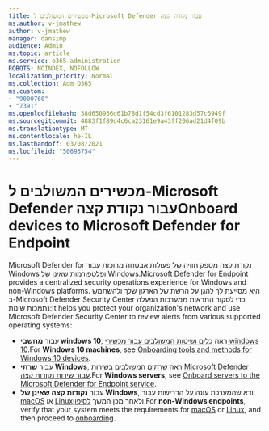 ```yaml
---
title: מכשירים המשולבים ל-Microsoft Defender עבור נקודת קצה
ms.author: v-jmathew
author: v-jmathew
manager: dansimp
audience: Admin
ms.topic: article
ms.service: o365-administration
ROBOTS: NOINDEX, NOFOLLOW
localization_priority: Normal
ms.collection: Adm_O365
ms.custom:
- "9000760"
- "7391"
ms.openlocfilehash: 38d650936d61b78d1f54cd3f6101283d57c6949f
ms.sourcegitcommit: 4883f1f89d4c6ca23161e9a43ff206ad21d4f09b
ms.translationtype: MT
ms.contentlocale: he-IL
ms.lasthandoff: 03/08/2021
ms.locfileid: "50693754"
---
```

# <a name="onboard-devices-to-microsoft-defender-for-endpoint"></a><span data-ttu-id="fa6c9-102">מכשירים המשולבים ל-Microsoft Defender עבור נקודת קצה</span><span class="sxs-lookup"><span data-stu-id="fa6c9-102">Onboard devices to Microsoft Defender for Endpoint</span></span>

<span data-ttu-id="fa6c9-103">Microsoft Defender for נקודת קצה מספק חוויה של פעולות אבטחה מרוכזת עבור Windows ופלטפורמות שאינן של Windows.</span><span class="sxs-lookup"><span data-stu-id="fa6c9-103">Microsoft Defender for Endpoint provides a centralized security operations experience for Windows and non-Windows platforms.</span></span> <span data-ttu-id="fa6c9-104">היא מסייעת לך להגן על הרשת של הארגון שלך ולהשתמש ב-Microsoft Defender Security Center כדי לסקור התראות ממערכות הפעלה נתמכות שונות:</span><span class="sxs-lookup"><span data-stu-id="fa6c9-104">It helps you protect your organization's network and use Microsoft Defender Security Center to review alerts from various supported operating systems:</span></span>

- <span data-ttu-id="fa6c9-105">עבור **מחשבי windows 10**, ראה [כלים ושיטות המשולבים עבור מכשירי windows 10](https://go.microsoft.com/fwlink/?linkid=2143460).</span><span class="sxs-lookup"><span data-stu-id="fa6c9-105">For **Windows 10 machines**, see [Onboarding tools and methods for Windows 10 devices](https://go.microsoft.com/fwlink/?linkid=2143460).</span></span>
- <span data-ttu-id="fa6c9-106">עבור **שרתי Windows**, ראה [שרתים המשולבים בשירות Microsoft Defender עבור שירות נקודות קצה](https://go.microsoft.com/fwlink/?linkid=2143627).</span><span class="sxs-lookup"><span data-stu-id="fa6c9-106">For **Windows servers**, see [Onboard servers to the Microsoft Defender for Endpoint service](https://go.microsoft.com/fwlink/?linkid=2143627).</span></span>
- <span data-ttu-id="fa6c9-107">עבור **נקודות קצה שאינן של Windows**, ודא שהמערכת עונה על הדרישות עבור [macOS](https://go.microsoft.com/fwlink/?linkid=2143461) או [Linux](https://go.microsoft.com/fwlink/?linkid=2143462)ולאחר מכן המשך [לסיפון](https://go.microsoft.com/fwlink/?linkid=2143628).</span><span class="sxs-lookup"><span data-stu-id="fa6c9-107">For **non-Windows endpoints**, verify that your system meets the requirements for [macOS](https://go.microsoft.com/fwlink/?linkid=2143461) or [Linux](https://go.microsoft.com/fwlink/?linkid=2143462), and then proceed to [onboarding](https://go.microsoft.com/fwlink/?linkid=2143628).</span></span>
